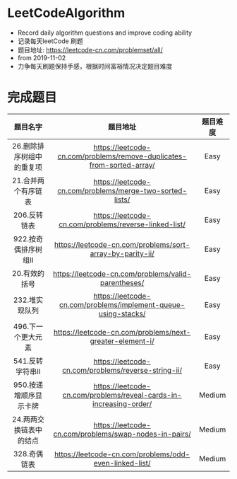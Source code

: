 # LeetCodeAlgorithm
- Record daily algorithm questions and improve coding ability
- 记录每天leetCode 刷题
- 题目地址: https://leetcode-cn.com/problemset/all/
- from 2019-11-02
- 力争每天刷题保持手感，根据时间富裕情况决定题目难度

# 完成题目
| 题目名字 | 题目地址 | 题目难度 |
| :----: | :----: | :----: |
| 26.删除排序树组中的重复项 |https://leetcode-cn.com/problems/remove-duplicates-from-sorted-array/ | Easy |
| 21.合并两个有序链表 | https://leetcode-cn.com/problems/merge-two-sorted-lists/ | Easy |
| 206.反转链表 | https://leetcode-cn.com/problems/reverse-linked-list/| Easy |
| 922.按奇偶排序树组II | https://leetcode-cn.com/problems/sort-array-by-parity-ii/ | Easy |
| 20.有效的括号 | https://leetcode-cn.com/problems/valid-parentheses/| Easy |
| 232.堆实现队列 | https://leetcode-cn.com/problems/implement-queue-using-stacks/ | Easy |
| 496.下一个更大元素 | https://leetcode-cn.com/problems/next-greater-element-i/ | Easy |
| 541.反转字符串II | https://leetcode-cn.com/problems/reverse-string-ii/ | Easy |
| 950.按递增顺序显示卡牌 | https://leetcode-cn.com/problems/reveal-cards-in-increasing-order/ | Medium |
| 24.两两交换链表中的结点 | https://leetcode-cn.com/problems/swap-nodes-in-pairs/ | Medium |
| 328.奇偶链表 | https://leetcode-cn.com/problems/odd-even-linked-list/ | Medium |


